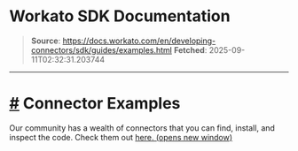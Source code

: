 # Workato SDK Documentation

> **Source**: https://docs.workato.com/en/developing-connectors/sdk/guides/examples.html
> **Fetched**: 2025-09-11T02:32:31.203744

---

# [#](<#connector-examples>) Connector Examples

Our community has a wealth of connectors that you can find, install, and inspect the code. Check them out [here. (opens new window)](<https://app.workato.com/browse/connectors>)
